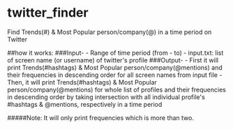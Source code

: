 # twitter_finder
Find Trends(#) &amp; Most Popular person/company(@) in a time period on Twitter


##how it works:
###Input-
    - Range of time period (from - to)
    - input.txt: list of screen name (or username) of twitter's profile
###Output-
  	- First it will print Trends(#hashtags) & Most Popular person/company(@mentions) and their frequencies in descending order for all screen names from input file
  	- Then, it will print Trends(#hashtags) & Most Popular person/company(@mentions) for whole list of profiles and their frequencies in descending order by taking intersection with all individual profile's #hashtags & @mentions, respectively in a time period

#####Note: It will only print frequencies which is more than two.

